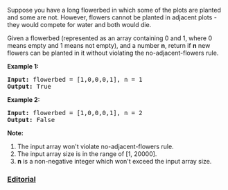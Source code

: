 Suppose you have a long flowerbed in which some of the plots are planted and some are not. However, flowers cannot be planted in adjacent plots - they would compete for water and both would die.

Given a flowerbed (represented as an array containing 0 and 1, where 0 means empty and 1 means not empty), and a number **n**, return if **n** new flowers can be planted in it without violating the no-adjacent-flowers rule.

**Example 1:**
<pre>
<b>Input:</b> flowerbed = [1,0,0,0,1], n = 1
<b>Output:</b> True
</pre>

**Example 2:**
<pre>
<b>Input:</b> flowerbed = [1,0,0,0,1], n = 2
<b>Output:</b> False
</pre>

**Note:**

 1. The input array won't violate no-adjacent-flowers rule.
 2. The input array size is in the range of [1, 20000].
 3. **n** is a non-negative integer which won't exceed the input array size.

### [Editorial](https://leetcode.com/articles/can-place-flowers/)
